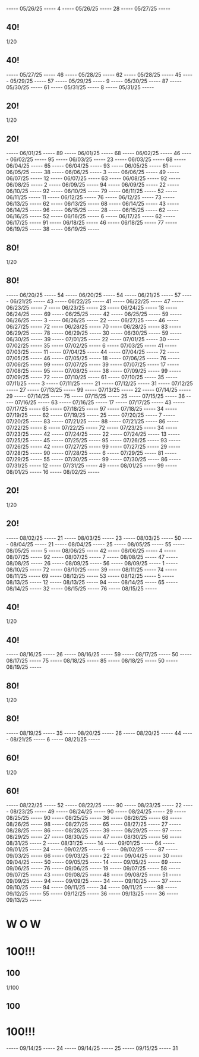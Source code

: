----- 05/26/25 -----
4
----- 05/26/25 -----
28
----- 05/27/25 -----
## 40!
1/20
## 40!
----- 05/27/25 -----
46
----- 05/28/25 -----
62
----- 05/28/25 -----
45
----- 05/29/25 -----
57
----- 05/29/25 -----
9
----- 05/30/25 -----
87
----- 05/30/25 -----
61
----- 05/31/25 -----
8
----- 05/31/25 -----
## 20!
1/20
## 20!
----- 06/01/25 -----
89
----- 06/01/25 -----
68
----- 06/02/25 -----
46
----- 06/02/25 -----
95
----- 06/03/25 -----
23
----- 06/03/25 -----
68
----- 06/04/25 -----
65
----- 06/04/25 -----
93
----- 06/05/25 -----
61
----- 06/05/25 -----
38
----- 06/06/25 -----
3
----- 06/06/25 -----
49
----- 06/07/25 -----
12
----- 06/07/25 -----
63
----- 06/08/25 -----
92
----- 06/08/25 -----
2
----- 06/09/25 -----
94
----- 06/09/25 -----
22
----- 06/10/25 -----
92
----- 06/10/25 -----
79
----- 06/11/25 -----
52
----- 06/11/25 -----
11
----- 06/12/25 -----
76
----- 06/12/25 -----
73
----- 06/13/25 -----
62
----- 06/13/25 -----
68
----- 06/14/25 -----
43
----- 06/14/25 -----
96
----- 06/15/25 -----
28
----- 06/15/25 -----
62
----- 06/16/25 -----
52
----- 06/16/25 -----
6
----- 06/17/25 -----
62
----- 06/17/25 -----
91
----- 06/18/25 -----
46
----- 06/18/25 -----
77
----- 06/19/25 -----
38
----- 06/19/25 -----
## 80!
1/20
## 80!
----- 06/20/25 -----
54
----- 06/20/25 -----
54
----- 06/21/25 -----
57
----- 06/21/25 -----
43
----- 06/22/25 -----
41
----- 06/22/25 -----
47
----- 06/23/25 -----
7
----- 06/23/25 -----
23
----- 06/24/25 -----
18
----- 06/24/25 -----
69
----- 06/25/25 -----
42
----- 06/25/25 -----
59
----- 06/26/25 -----
3
----- 06/26/25 -----
22
----- 06/27/25 -----
46
----- 06/27/25 -----
72
----- 06/28/25 -----
70
----- 06/28/25 -----
83
----- 06/29/25 -----
78
----- 06/29/25 -----
30
----- 06/30/25 -----
59
----- 06/30/25 -----
39
----- 07/01/25 -----
22
----- 07/01/25 -----
30
----- 07/02/25 -----
35
----- 07/02/25 -----
6
----- 07/03/25 -----
41
----- 07/03/25 -----
11
----- 07/04/25 -----
44
----- 07/04/25 -----
72
----- 07/05/25 -----
46
----- 07/05/25 -----
18
----- 07/06/25 -----
76
----- 07/06/25 -----
99
----- 07/07/25 -----
39
----- 07/07/25 -----
17
----- 07/08/25 -----
95
----- 07/08/25 -----
38
----- 07/09/25 -----
99
----- 07/09/25 -----
72
----- 07/10/25 -----
61
----- 07/10/25 -----
35
----- 07/11/25 -----
3
----- 07/11/25 -----
21
----- 07/12/25 -----
31
----- 07/12/25 -----
27
----- 07/13/25 -----
99
----- 07/13/25 -----
22
----- 07/14/25 -----
29
----- 07/14/25 -----
75
----- 07/15/25 -----
25
----- 07/15/25 -----
36
----- 07/16/25 -----
63
----- 07/16/25 -----
17
----- 07/17/25 -----
43
----- 07/17/25 -----
65
----- 07/18/25 -----
97
----- 07/18/25 -----
34
----- 07/19/25 -----
62
----- 07/19/25 -----
25
----- 07/20/25 -----
7
----- 07/20/25 -----
83
----- 07/21/25 -----
88
----- 07/21/25 -----
86
----- 07/22/25 -----
8
----- 07/22/25 -----
72
----- 07/23/25 -----
34
----- 07/23/25 -----
42
----- 07/24/25 -----
22
----- 07/24/25 -----
13
----- 07/25/25 -----
45
----- 07/25/25 -----
95
----- 07/26/25 -----
93
----- 07/26/25 -----
42
----- 07/27/25 -----
99
----- 07/27/25 -----
29
----- 07/28/25 -----
90
----- 07/28/25 -----
6
----- 07/29/25 -----
81
----- 07/29/25 -----
55
----- 07/30/25 -----
99
----- 07/30/25 -----
86
----- 07/31/25 -----
12
----- 07/31/25 -----
49
----- 08/01/25 -----
99
----- 08/01/25 -----
16
----- 08/02/25 -----
## 20!
1/20
## 20!
----- 08/02/25 -----
21
----- 08/03/25 -----
23
----- 08/03/25 -----
50
----- 08/04/25 -----
21
----- 08/04/25 -----
25
----- 08/05/25 -----
55
----- 08/05/25 -----
5
----- 08/06/25 -----
42
----- 08/06/25 -----
4
----- 08/07/25 -----
92
----- 08/07/25 -----
7
----- 08/08/25 -----
47
----- 08/08/25 -----
26
----- 08/09/25 -----
56
----- 08/09/25 -----
1
----- 08/10/25 -----
72
----- 08/10/25 -----
39
----- 08/11/25 -----
74
----- 08/11/25 -----
69
----- 08/12/25 -----
53
----- 08/12/25 -----
5
----- 08/13/25 -----
12
----- 08/13/25 -----
94
----- 08/14/25 -----
65
----- 08/14/25 -----
32
----- 08/15/25 -----
76
----- 08/15/25 -----
## 40!
1/20
## 40!
----- 08/16/25 -----
26
----- 08/16/25 -----
59
----- 08/17/25 -----
50
----- 08/17/25 -----
75
----- 08/18/25 -----
85
----- 08/18/25 -----
50
----- 08/19/25 -----
## 80!
1/20
## 80!
----- 08/19/25 -----
35
----- 08/20/25 -----
26
----- 08/20/25 -----
44
----- 08/21/25 -----
6
----- 08/21/25 -----
## 60!
1/20
## 60!
----- 08/22/25 -----
52
----- 08/22/25 -----
90
----- 08/23/25 -----
22
----- 08/23/25 -----
49
----- 08/24/25 -----
90
----- 08/24/25 -----
29
----- 08/25/25 -----
90
----- 08/25/25 -----
36
----- 08/26/25 -----
68
----- 08/26/25 -----
98
----- 08/27/25 -----
65
----- 08/27/25 -----
27
----- 08/28/25 -----
86
----- 08/28/25 -----
39
----- 08/29/25 -----
97
----- 08/29/25 -----
27
----- 08/30/25 -----
47
----- 08/30/25 -----
56
----- 08/31/25 -----
2
----- 08/31/25 -----
14
----- 09/01/25 -----
64
----- 09/01/25 -----
24
----- 09/02/25 -----
6
----- 09/02/25 -----
87
----- 09/03/25 -----
66
----- 09/03/25 -----
22
----- 09/04/25 -----
30
----- 09/04/25 -----
50
----- 09/05/25 -----
14
----- 09/05/25 -----
69
----- 09/06/25 -----
76
----- 09/06/25 -----
19
----- 09/07/25 -----
58
----- 09/07/25 -----
43
----- 09/08/25 -----
48
----- 09/08/25 -----
51
----- 09/09/25 -----
94
----- 09/09/25 -----
34
----- 09/10/25 -----
37
----- 09/10/25 -----
94
----- 09/11/25 -----
34
----- 09/11/25 -----
98
----- 09/12/25 -----
55
----- 09/12/25 -----
36
----- 09/13/25 -----
36
----- 09/13/25 -----
# W O W
# 100!!!
## 100
1/100
## 100
# 100!!!
----- 09/14/25 -----
24
----- 09/14/25 -----
25
----- 09/15/25 -----
31
